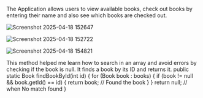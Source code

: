 The Application allows users to view available books, check out books by entering their name and also see which books are checked out.


![Screenshot 2025-04-18 152647](https://github.com/user-attachments/assets/bc534edd-dd42-47c3-9827-a1bc4bdc0701)

![Screenshot 2025-04-18 152722](https://github.com/user-attachments/assets/750abe5e-2f69-4168-bf29-911604ba50a8)

![Screenshot 2025-04-18 154821](https://github.com/user-attachments/assets/dd43f28b-e238-4ce1-8ccd-8de4e8000ba9)


This method helped me learn how to search in an array and avoid errors by checking if the book is null.
It finds a book by its ID and returns it.
    public static Book findBookById(int id) {
        for (Book book : books) {
            if (book != null && book.getId() == id) {
                return book; // Found the book
            }
        }
        return null; // when No match found
    }
